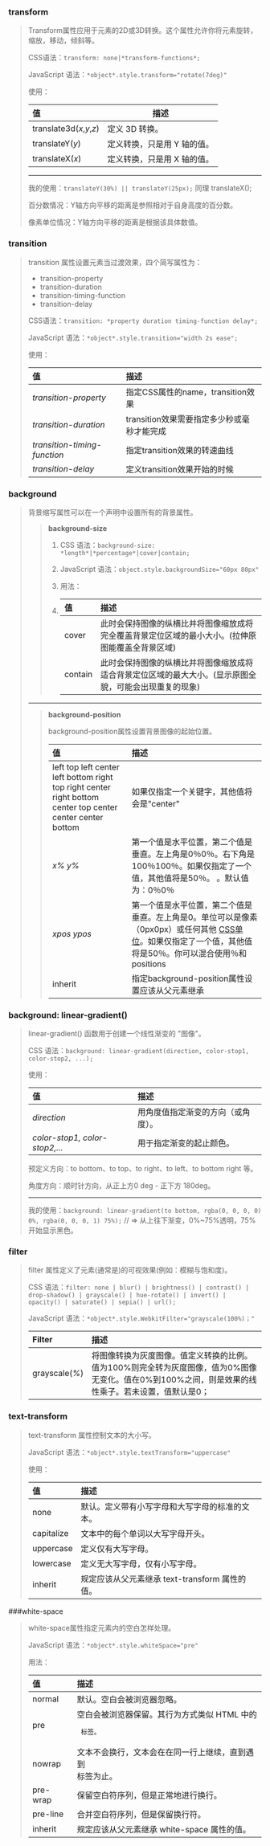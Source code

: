 ### transform

> Transform属性应用于元素的2D或3D转换。这个属性允许你将元素旋转，缩放，移动，倾斜等。
>
> CSS语法：`transform: none|*transform-functions*;`
>
> JavaScript 语法：`*object*.style.transform="rotate(7deg)"`
>
> 使用：
>
> | 值                       | 描述                        |
> | :----------------------- | --------------------------- |
> | translate3d(*x*,*y*,*z*) | 定义 3D 转换。              |
> | translateY(*y*)          | 定义转换，只是用 Y 轴的值。 |
> | translateX(*x*)          | 定义转换，只是用 X 轴的值。 |
>
> ---
>
> 我的使用：`translateY(30%) || translateY(25px);` 同理 translateX();
>
> 百分数情况：Y轴方向平移的距离是参照相对于自身高度的百分数。
>
> 像素单位情况：Y轴方向平移的距离是根据该具体数值。

### transition

> transition 属性设置元素当过渡效果，四个简写属性为：
>
> - transition-property
> - transition-duration
> - transition-timing-function
> - transition-delay
>
> CSS语法：`transition: *property duration timing-function delay*;`
>
> JavaScript 语法：`*object*.style.transition="width 2s ease";`
>
> 使用：
>
> | 值                           | 描述                                       |
> | :--------------------------- | :----------------------------------------- |
> | *transition-property*        | 指定CSS属性的name，transition效果          |
> | *transition-duration*        | transition效果需要指定多少秒或毫秒才能完成 |
> | *transition-timing-function* | 指定transition效果的转速曲线               |
> | *transition-delay*           | 定义transition效果开始的时候               |

### background

> 背景缩写属性可以在一个声明中设置所有的背景属性。
>
> > **background-size**
> >
> > 1. CSS 语法：`background-size: *length*|*percentage*|cover|contain;`
> >
> > 2. JavaScript 语法：`object.style.backgroundSize="60px 80px"`
> >
> > 3. 用法：
> >
> > 4. | 值      | 描述                                                         |
> >    | :------ | :----------------------------------------------------------- |
> >    | cover   | 此时会保持图像的纵横比并将图像缩放成将完全覆盖背景定位区域的最小大小。(拉伸原图能覆盖全背景区域) |
> >    | contain | 此时会保持图像的纵横比并将图像缩放成将适合背景定位区域的最大大小。(显示原图全貌，可能会出现重复的现象) |
>
> ---
>
> > **background-position**
> >
> > background-position属性设置背景图像的起始位置。
> >
> > | 值                                                           | 描述                                                         |
> > | :----------------------------------------------------------- | :----------------------------------------------------------- |
> > | left top left center left bottom right top right center right bottom center top center center center bottom | 如果仅指定一个关键字，其他值将会是"center"                   |
> > | *x% y%*                                                      | 第一个值是水平位置，第二个值是垂直。左上角是0％0％。右下角是100％100％。如果仅指定了一个值，其他值将是50％。 。默认值为：0％0％ |
> > | *xpos ypos*                                                  | 第一个值是水平位置，第二个值是垂直。左上角是0。单位可以是像素（0px0px）或任何其他 [CSS单位](https://www.runoob.com/try/css-units.html)。如果仅指定了一个值，其他值将是50％。你可以混合使用％和positions |
> > | inherit                                                      | 指定background-position属性设置应该从父元素继承              |

### background: linear-gradient()

> linear-gradient() 函数用于创建一个线性渐变的 "图像"。
>
> CSS 语法：`background: linear-gradient(direction, color-stop1, color-stop2, ...);`
>
> 使用：
>
> | 值                             | 描述                               |
> | :----------------------------- | :--------------------------------- |
> | *direction*                    | 用角度值指定渐变的方向（或角度）。 |
> | *color-stop1, color-stop2,...* | 用于指定渐变的起止颜色。           |
>
> 预定义方向：to bottom、to top、to right、to left、to bottom right 等。
>
> 角度方向：顺时针方向，从正上方0 deg - 正下方 180deg。
>
> ---
>
> 我的使用：`background: linear-gradient(to bottom, rgba(0, 0, 0, 0) 0%, rgba(0, 0, 0, 1) 75%);` // => 从上往下渐变，0%~75%透明，75%开始显示黑色。

### filter

> filter 属性定义了元素(通常是<img>)的可视效果(例如：模糊与饱和度)。
>
> CSS 语法：`filter: none | blur() | brightness() | contrast() | drop-shadow() | grayscale() | hue-rotate() | invert() | opacity() | saturate() | sepia() | url();`
>
> JavaScript 语法：`*object*.style.WebkitFilter="grayscale(100%)；" `
>
> | Filter         | 描述                                                         |
> | :------------- | :----------------------------------------------------------- |
> | grayscale(*%*) | 将图像转换为灰度图像。值定义转换的比例。值为100%则完全转为灰度图像，值为0%图像无变化。值在0%到100%之间，则是效果的线性乘子。若未设置，值默认是0； |

### text-transform

> text-transform 属性控制文本的大小写。
>
> JavaScript 语法：`*object*.style.textTransform="uppercase"`
>
> 使用：
>
> | 值         | 描述                                           |
> | :--------- | :--------------------------------------------- |
> | none       | 默认。定义带有小写字母和大写字母的标准的文本。 |
> | capitalize | 文本中的每个单词以大写字母开头。               |
> | uppercase  | 定义仅有大写字母。                             |
> | lowercase  | 定义无大写字母，仅有小写字母。                 |
> | inherit    | 规定应该从父元素继承 text-transform 属性的值。 |

###white-space

> white-space属性指定元素内的空白怎样处理。
>
> JavaScript 语法：`*object*.style.whiteSpace="pre"`
>
> 用法：
>
> | 值       | 描述                                                         |
> | :------- | :----------------------------------------------------------- |
> | normal   | 默认。空白会被浏览器忽略。                                   |
> | pre      | 空白会被浏览器保留。其行为方式类似 HTML 中的 <pre> 标签。    |
> | nowrap   | 文本不会换行，文本会在在同一行上继续，直到遇到 <br> 标签为止。 |
> | pre-wrap | 保留空白符序列，但是正常地进行换行。                         |
> | pre-line | 合并空白符序列，但是保留换行符。                             |
> | inherit  | 规定应该从父元素继承 white-space 属性的值。                  |
